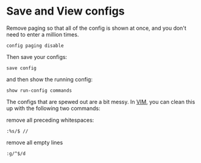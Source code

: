 # Save and View configs

Remove paging so that all of the config is shown at once, and you don't need to enter <return> a million times. 
```
config paging disable
```

Then save your configs: 
```
save config
```

and then show the running config: 
```
show run-config commands
```

The configs that are spewed out are a bit messy.  In [VIM](https://www.vim.org/), you can clean this up with the following two commands: 

remove all preceding whitespaces: 
```
:%s/$ //
```

remove all empty lines
```
:g/^$/d
```

